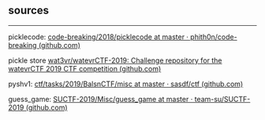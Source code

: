 ## sources

---

picklecode: [code-breaking/2018/picklecode at master · phith0n/code-breaking (github.com)](https://github.com/phith0n/code-breaking/tree/master/2018/picklecode)

pickle store [wat3vr/watevrCTF-2019: Challenge repository for the watevrCTF 2019 CTF competition (github.com)](https://github.com/wat3vr/watevrCTF-2019)

pyshv1: [ctf/tasks/2019/BalsnCTF/misc at master · sasdf/ctf (github.com)](https://github.com/sasdf/ctf/tree/master/tasks/2019/BalsnCTF/misc)

guess_game: [SUCTF-2019/Misc/guess_game at master · team-su/SUCTF-2019 (github.com)](https://github.com/team-su/SUCTF-2019/tree/master/Misc/guess_game)


